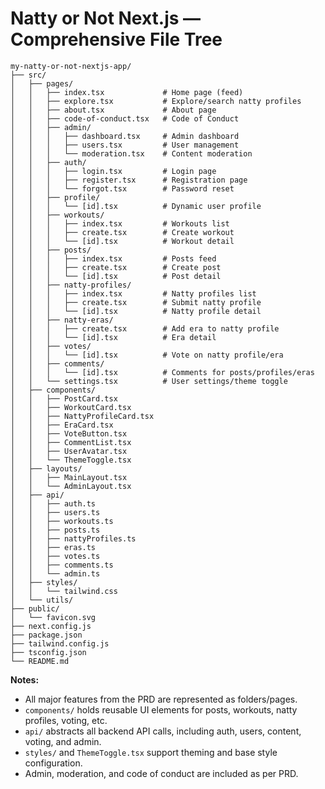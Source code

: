 # Natty or Not Next.js — Comprehensive File Tree

```
my-natty-or-not-nextjs-app/
├── src/
│   ├── pages/
│   │   ├── index.tsx             # Home page (feed)
│   │   ├── explore.tsx           # Explore/search natty profiles
│   │   ├── about.tsx             # About page
│   │   ├── code-of-conduct.tsx   # Code of Conduct
│   │   ├── admin/
│   │   │   ├── dashboard.tsx     # Admin dashboard
│   │   │   ├── users.tsx         # User management
│   │   │   └── moderation.tsx    # Content moderation
│   │   ├── auth/
│   │   │   ├── login.tsx         # Login page
│   │   │   ├── register.tsx      # Registration page
│   │   │   └── forgot.tsx        # Password reset
│   │   ├── profile/
│   │   │   └── [id].tsx          # Dynamic user profile
│   │   ├── workouts/
│   │   │   ├── index.tsx         # Workouts list
│   │   │   ├── create.tsx        # Create workout
│   │   │   └── [id].tsx          # Workout detail
│   │   ├── posts/
│   │   │   ├── index.tsx         # Posts feed
│   │   │   ├── create.tsx        # Create post
│   │   │   └── [id].tsx          # Post detail
│   │   ├── natty-profiles/
│   │   │   ├── index.tsx         # Natty profiles list
│   │   │   ├── create.tsx        # Submit natty profile
│   │   │   └── [id].tsx          # Natty profile detail
│   │   ├── natty-eras/
│   │   │   ├── create.tsx        # Add era to natty profile
│   │   │   └── [id].tsx          # Era detail
│   │   ├── votes/
│   │   │   └── [id].tsx          # Vote on natty profile/era
│   │   ├── comments/
│   │   │   └── [id].tsx          # Comments for posts/profiles/eras
│   │   └── settings.tsx          # User settings/theme toggle
│   ├── components/
│   │   ├── PostCard.tsx
│   │   ├── WorkoutCard.tsx
│   │   ├── NattyProfileCard.tsx
│   │   ├── EraCard.tsx
│   │   ├── VoteButton.tsx
│   │   ├── CommentList.tsx
│   │   ├── UserAvatar.tsx
│   │   └── ThemeToggle.tsx
│   ├── layouts/
│   │   ├── MainLayout.tsx
│   │   └── AdminLayout.tsx
│   ├── api/
│   │   ├── auth.ts
│   │   ├── users.ts
│   │   ├── workouts.ts
│   │   ├── posts.ts
│   │   ├── nattyProfiles.ts
│   │   ├── eras.ts
│   │   ├── votes.ts
│   │   ├── comments.ts
│   │   └── admin.ts
│   ├── styles/
│   │   └── tailwind.css
│   └── utils/
├── public/
│   └── favicon.svg
├── next.config.js
├── package.json
├── tailwind.config.js
├── tsconfig.json
└── README.md
```

**Notes:**
- All major features from the PRD are represented as folders/pages.
- `components/` holds reusable UI elements for posts, workouts, natty profiles, voting, etc.
- `api/` abstracts all backend API calls, including auth, users, content, voting, and admin.
- `styles/` and `ThemeToggle.tsx` support theming and base style configuration.
- Admin, moderation, and code of conduct are included as per PRD. 